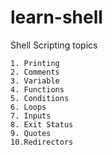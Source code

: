 # learn-shell
Shell Scripting topics
```text
1. Printing
2. Comments 
3. Variable
4. Functions
5. Conditions
6. Loops
7. Inputs
8. Exit Status
9. Quotes 
10.Redirectors 
```
